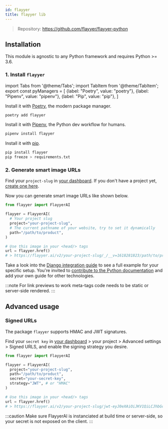 ```yaml
---
id: flayyer
title: flayyer lib
---
```


> Repository: https://github.com/flayyer/flayyer-python

## Installation

This module is agnostic to any Python framework and requires Python >= 3.6.

### 1. Install `flayyer`

<!-- MDX variables -->
import Tabs from '@theme/Tabs';
import TabItem from '@theme/TabItem';
export const pyManagers = [
  {label: "Poetry", value: "poetry"},
  {label: "Pipenv", value: "pipenv"},
  {label: "Pip", value: "pip"},
]

<Tabs groupId="py-manager" defaultValue="poetry" values={pyManagers}>
<TabItem value="poetry">

Install it with [Poetry](https://python-poetry.org/), the modern package manager.

```bash title="Terminal.app"
poetry add flayyer
```

</TabItem>

<TabItem value="pipenv">

Install it with [Pipenv](https://pipenv.pypa.io/), the Python dev workflow for humans.

```bash title="Terminal.app"
pipenv install flayyer
```

</TabItem>

<TabItem value="pip">

Install it with [pip](https://pip.pypa.io/en/stable/).

```bash title="Terminal.app"
pip install flayyer
pip freeze > requirements.txt
```

</TabItem>
</Tabs>

### 2. Generate smart image URLs

Find your `project-slug` in [your dashboard](https://flayyer.com/auth/login?ref=docs). If you don't have a project yet, [create one here](https://flayyer.com/get-started?ref=docs).

Now you can generate smart image URLs like shown below.

```python
from flayyer import FlayyerAI

flayyer = FlayyerAI(
  # Your project slug
  project="your-project-slug",
  # The current pathname of your website, try to set it dynamically
  path="/path/to/product",
)

# Use this image in your <head/> tags
url = flayyer.href()
# > https://flayyer.ai/v2/your-project-slug/_/__v=1618281823/path/to/product
```

Take a look into the [Django integration guide](/guides/python/django) to see a full example for your specific setup. You're invited to [contribute to the Python documentation](https://github.com/flayyer/flayyer-docs/tree/main/guides/python) and add your own guide for other technologies.

:::note
For link previews to work meta-tags code needs to be static or server-side rendered.
:::

## Advanced usage

### Signed URLs

The package `flayyer` supports HMAC and JWT signatures.

Find your `secret key` in [your dashboard](https://flayyer.com/dashboard/_/projects?ref=docs) > your project > Advanced settings > Signed URLS, and enable the signing strategy you desire.

```python {6-7}
from flayyer import FlayyerAI

flayyer = FlayyerAI(
  project="your-project-slug",
  path="/path/to/product",
  secret="your-secret-key",
  strategy="JWT", # or "HMAC"
)

# Use this image in your <head/> tags
url = flayyer.href()
# > https://flayyer.ai/v2/your-project-slug/jwt-eyJ0eXAiOiJKV1QiLCJhbGciOiJIUzI1NiJ9.eyJwYXJhbXMiOnsiX19pZCI6ImplYW5zLTEyMyJ9LCJwYXRoIjoiXC9wYXRoXC90b1wvcHJvZHVjdCJ9.X8Vs5SGEA1-3M6bH-h24jhQnbwH95V_G0f-gPhTBTzE?__v=1618283086
```

:::caution
Make sure FlayyerAI is instanciated at build time or server-side, so your secret is not exposed on the client.
:::
